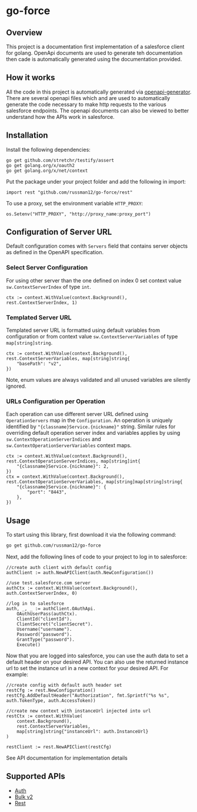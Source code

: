# go-force

## Overview
This project is a documentation first implementation of a salesforce client for golang. OpenApi documents are used to generate teh documentation then cade is automatically generated using the documentation provided.

## How it works
All the code in this project is automatically generated via [openapi-generator](https://github.com/OpenAPITools/openapi-generator).
There are several openapi files which and are used to automatically generate the code necessary to make http requests to the various salesforce endpoints. The openapi documents can also be viewed to better understand how the APIs work in salesforce.

## Installation

Install the following dependencies:

```shell
go get github.com/stretchr/testify/assert
go get golang.org/x/oauth2
go get golang.org/x/net/context
```

Put the package under your project folder and add the following in import:

```golang
import rest "github.com/russman12/go-force/rest"
```

To use a proxy, set the environment variable `HTTP_PROXY`:

```golang
os.Setenv("HTTP_PROXY", "http://proxy_name:proxy_port")
```

## Configuration of Server URL

Default configuration comes with `Servers` field that contains server objects as defined in the OpenAPI specification.

### Select Server Configuration

For using other server than the one defined on index 0 set context value `sw.ContextServerIndex` of type `int`.

```golang
ctx := context.WithValue(context.Background(), rest.ContextServerIndex, 1)
```

### Templated Server URL

Templated server URL is formatted using default variables from configuration or from context value `sw.ContextServerVariables` of type `map[string]string`.

```golang
ctx := context.WithValue(context.Background(), rest.ContextServerVariables, map[string]string{
	"basePath": "v2",
})
```

Note, enum values are always validated and all unused variables are silently ignored.

### URLs Configuration per Operation

Each operation can use different server URL defined using `OperationServers` map in the `Configuration`.
An operation is uniquely identified by `"{classname}Service.{nickname}"` string.
Similar rules for overriding default operation server index and variables applies by using `sw.ContextOperationServerIndices` and `sw.ContextOperationServerVariables` context maps.

```golang
ctx := context.WithValue(context.Background(), rest.ContextOperationServerIndices, map[string]int{
	"{classname}Service.{nickname}": 2,
})
ctx = context.WithValue(context.Background(), rest.ContextOperationServerVariables, map[string]map[string]string{
	"{classname}Service.{nickname}": {
		"port": "8443",
	},
})
```

## Usage
To start using this library, first download it via the following command:

```bash
go get github.com/russman12/go-force
```

Next, add the following lines of code to your project to log in to salesforce:

```golang
//create auth client with default config
authClient := auth.NewAPIClient(auth.NewConfiguration())

//use test.salesforce.com server
authCtx := context.WithValue(context.Background(), auth.ContextServerIndex, 0)

//log in to salesforce
auth, _, _ := authClient.OAuthApi.
	OAuthUserPass(authCtx).
	ClientId("clientId").
	ClientSecret("clientSecret").
	Username("username").
	Password("password").
	GrantType("password").
	Execute()
```

Now that you are logged into salesforce, you can use the auth data to set a default header on your desired API. You can also use the returned instance url to set the instance url in a new context for your desired API. For example:

```golang
//create config with default auth header set
restCfg := rest.NewConfiguration()
restCfg.AddDefaultHeader("Authorization", fmt.Sprintf("%s %s", auth.TokenType, auth.AccessToken))

//create new context with instanceUrl injected into url
restCtx := context.WithValue(
	context.Background(),
	rest.ContextServerVariables,
	map[string]string{"instanceUrl": auth.InstanceUrl}
)

restClient := rest.NewAPIClient(restCfg)
```

See API documentation for implementation details

## Supported APIs
* [Auth](pkg/auth/README.md)
* [Bulk v2](pkg/bulkv2/README.md)
* [Rest](pkg/rest/README.md)
